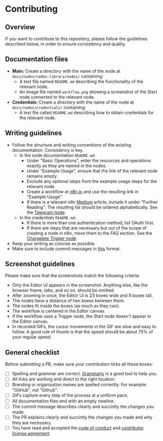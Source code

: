 # Contributing

## Overview

If you want to contribute to this repository, please follow the guidelines described below, in order to ensure consistency and quality.

## Documentation files

* **Main:** Create a directory with the name of the node at `docs/nodes/nodes-library/nodes/` containing:
  - A text file named `README.md` describing the functionality of the relevant node.
  - An image file named `workflow.png` showing a screenshot of the Start node connected to the relevant node.
* **Credentials:** Create a directory with the name of the node at `docs/nodes/credentials/` containing:
  - A text file called `README.md` describing how to obtain credentials for the relevant node.

## Writing guidelines

* Follow the structure and writing conventions of the existing documentation. Consistency is key.
  - In the node documentation `README.md`:
    - Under "Basic Operations", enter the resources and operations exactly as they are named in the nodes.
    - Under "Example Usage", ensure that the link of the relevant node remains empty.
    - Exclude any optional steps from the example usage steps for the relevant node.
    - Create a workflow at [n8n.io](https://n8n.io/workflows) and use the resulting link in "Example Usage".
    - If there is a relevant n8n [Medium](https://medium.com/n8n-io) article, include it under "Further Reading". The resulting list should be ordered alphabetically. See the [Telegram node](https://docs.n8n.io/nodes/n8n-nodes-base.telegram/).
  - In the credentials `README.md`:
    - If there is more than one authentication method, list OAuth first.
    - If there are steps that are necessary but out of the scope of creating a node in n8n, move them to the FAQ section. See the [Chargebee Trigger node](https://docs.n8n.io/nodes/n8n-nodes-base.chargebeeTrigger/).
* Keep your writing as concise as possible.
* Make sure to include commit messages in [this](https://gist.github.com/parmentf/035de27d6ed1dce0b36a) format.


## Screenshot guidelines

Please make sure that the screenshots match the following criteria: 

- Only the Editor UI appears in the screenshot. Anything else, like the browser frame, tabs, and so on, should be omitted.
- After zooming in once, the Editor UI is 23 boxes wide and 9 boxes tall.
- The nodes have a distance of two boxes between them.
- The nodes fit inside the boxes (as much as they can).
- The workflow is centered in the Editor canvas.
- If the workflow uses a Trigger node, the Start node doesn't appear in the Editor canvas.
- In recorded GIFs, the cursor movements in the GIF are slow and easy to follow. A good rule of thumb is that the speed should be about 75% of your regular speed.


## General checklist

Before submitting a PR, make sure your contribution ticks all these boxes:

- [ ] Spelling and grammar are correct. [Grammarly](https://www.grammarly.com/) is a good tool to help you.
- [ ] All links are working and direct to the right location.
- [ ] Branding or organisation names are spelled correctly. For example: "GitHub", not "Github".
- [ ] GIFs capture every step of the process at a uniform pace.
- [ ] All documentation files end with an empty newline.
- [ ] The commit message describes clearly and succintly the changes you made.
- [ ] The PR explains clearly and succintly the changes you made and why they are necessary.
- [ ] You have read and accepted the [code of conduct](https://github.com/n8n-io/n8n-docs/blob/master/CODE_OF_CONDUCT.md) and [contributor license agreement](https://github.com/n8n-io/n8n-docs/blob/master/CONTRIBUTOR_LICENSE_AGREEMENT.md).
